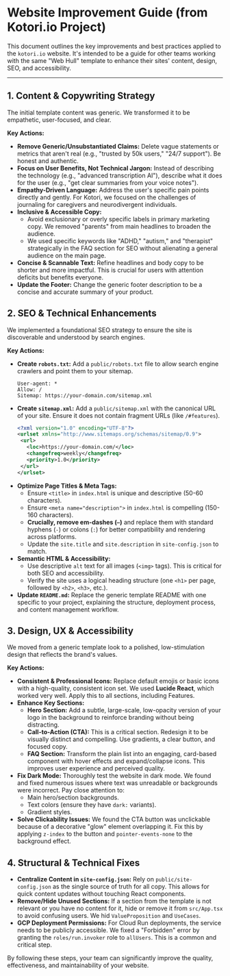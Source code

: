 # Website Improvement Guide (from Kotori.io Project)

This document outlines the key improvements and best practices applied to the `kotori.io` website. It's intended to be a guide for other teams working with the same "Web Hull" template to enhance their sites' content, design, SEO, and accessibility.

---

## 1. Content & Copywriting Strategy

The initial template content was generic. We transformed it to be empathetic, user-focused, and clear.

**Key Actions:**
- **Remove Generic/Unsubstantiated Claims:** Delete vague statements or metrics that aren't real (e.g., "trusted by 50k users," "24/7 support"). Be honest and authentic.
- **Focus on User Benefits, Not Technical Jargon:** Instead of describing the technology (e.g., "advanced transcription AI"), describe what it does for the user (e.g., "get clear summaries from your voice notes").
- **Empathy-Driven Language:** Address the user's specific pain points directly and gently. For Kotori, we focused on the challenges of journaling for caregivers and neurodivergent individuals.
- **Inclusive & Accessible Copy:**
    - Avoid exclusionary or overly specific labels in primary marketing copy. We removed "parents" from main headlines to broaden the audience.
    - We used specific keywords like "ADHD," "autism," and "therapist" strategically in the FAQ section for SEO without alienating a general audience on the main page.
- **Concise & Scannable Text:** Refine headlines and body copy to be shorter and more impactful. This is crucial for users with attention deficits but benefits everyone.
- **Update the Footer:** Change the generic footer description to be a concise and accurate summary of your product.

## 2. SEO & Technical Enhancements

We implemented a foundational SEO strategy to ensure the site is discoverable and understood by search engines.

**Key Actions:**
- **Create `robots.txt`:** Add a `public/robots.txt` file to allow search engine crawlers and point them to your sitemap.
  ```
  User-agent: *
  Allow: /
  Sitemap: https://your-domain.com/sitemap.xml
  ```
- **Create `sitemap.xml`:** Add a `public/sitemap.xml` with the canonical URL of your site. Ensure it does not contain fragment URLs (like `/#features`).
  ```xml
  <?xml version="1.0" encoding="UTF-8"?>
  <urlset xmlns="http://www.sitemaps.org/schemas/sitemap/0.9">
   <url>
     <loc>https://your-domain.com/</loc>
     <changefreq>weekly</changefreq>
     <priority>1.0</priority>
   </url>
  </urlset>
  ```
- **Optimize Page Titles & Meta Tags:**
    - Ensure `<title>` in `index.html` is unique and descriptive (50-60 characters).
    - Ensure `<meta name="description">` in `index.html` is compelling (150-160 characters).
    - **Crucially, remove em-dashes (`—`)** and replace them with standard hyphens (`-`) or colons (`:`) for better compatibility and rendering across platforms.
    - Update the `site.title` and `site.description` in `site-config.json` to match.
- **Semantic HTML & Accessibility:**
    - Use descriptive `alt` text for all images (`<img>` tags). This is critical for both SEO and accessibility.
    - Verify the site uses a logical heading structure (one `<h1>` per page, followed by `<h2>`, `<h3>`, etc.).
- **Update `README.md`:** Replace the generic template README with one specific to your project, explaining the structure, deployment process, and content management workflow.

## 3. Design, UX & Accessibility

We moved from a generic template look to a polished, low-stimulation design that reflects the brand's values.

**Key Actions:**
- **Consistent & Professional Icons:** Replace default emojis or basic icons with a high-quality, consistent icon set. We used **Lucide React**, which worked very well. Apply this to all sections, including Features.
- **Enhance Key Sections:**
    - **Hero Section:** Add a subtle, large-scale, low-opacity version of your logo in the background to reinforce branding without being distracting.
    - **Call-to-Action (CTA):** This is a critical section. Redesign it to be visually distinct and compelling. Use gradients, a clear button, and focused copy.
    - **FAQ Section:** Transform the plain list into an engaging, card-based component with hover effects and expand/collapse icons. This improves user experience and perceived quality.
- **Fix Dark Mode:** Thoroughly test the website in dark mode. We found and fixed numerous issues where text was unreadable or backgrounds were incorrect. Pay close attention to:
    - Main hero/section backgrounds.
    - Text colors (ensure they have `dark:` variants).
    - Gradient styles.
- **Solve Clickability Issues:** We found the CTA button was unclickable because of a decorative "glow" element overlapping it. Fix this by applying `z-index` to the button and `pointer-events-none` to the background effect.

## 4. Structural & Technical Fixes

- **Centralize Content in `site-config.json`:** Rely on `public/site-config.json` as the single source of truth for all copy. This allows for quick content updates without touching React components.
- **Remove/Hide Unused Sections:** If a section from the template is not relevant or you have no content for it, hide or remove it from `src/App.tsx` to avoid confusing users. We hid `ValueProposition` and `UseCases`.
- **GCP Deployment Permissions:** For Cloud Run deployments, the service needs to be publicly accessible. We fixed a "Forbidden" error by granting the `roles/run.invoker` role to `allUsers`. This is a common and critical step.

By following these steps, your team can significantly improve the quality, effectiveness, and maintainability of your website.
